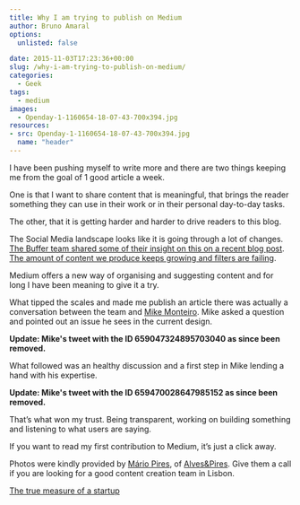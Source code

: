 ```yaml
---
title: Why I am trying to publish on Medium
author: Bruno Amaral
options:
  unlisted: false

date: 2015-11-03T17:23:36+00:00
slug: /why-i-am-trying-to-publish-on-medium/
categories:
  - Geek
tags:
  - medium
images:
  - Openday-1-1160654-18-07-43-700x394.jpg
resources: 
- src: Openday-1-1160654-18-07-43-700x394.jpg
  name: "header"
---
```

I have been pushing myself to write more and there are two things keeping me from the goal of 1 good article a week.

One is that I want to share content that is meaningful, that brings the reader something they can use in their work or in their personal day-to-day tasks.

The other, that it is getting harder and harder to drive readers to this blog.

The Social Media landscape looks like it is going through a lot of changes. [The Buffer team shared some of their insight on this on a recent blog post][1]. [The amount of content we produce keeps growing and filters are failing][2].

Medium offers a new way of organising and suggesting content and for long I have been meaning to give it a try.

What tipped the scales and made me publish an article there was actually a conversation between the team and [Mike Monteiro][3]. Mike asked a question and pointed out an issue he sees in the current design.

**Update: Mike's tweet with the ID 659047324895703040 as since been removed.**

What followed was an healthy discussion and a first step in Mike lending a hand with his expertise.

**Update: Mike's tweet with the ID 659470028647985152 as since been removed.**

That&#8217;s what won my trust. Being transparent, working on building something and listening to what users are saying.

If you want to read my first contribution to Medium, it&#8217;s just a click away.

Photos were kindly provided by <a class="markup--anchor markup--blockquote-anchor" href="https://alvesepires.com/" rel="nofollow" data-href="https://alvesepires.com/">Mário Pires</a>, of <a class="markup--anchor markup--blockquote-anchor" href="https://alvesepires.com/" rel="nofollow" data-href="https://alvesepires.com/">Alves&Pires</a>. Give them a call if you are looking for a good content creation team in Lisbon.

<a class="m-story" href="https://medium.com/@brunoamaral/the-true-measure-of-a-startup-7718b87e91f" data-collapsed="true">The true measure of a startup</a>

 [1]: https://medium.com/social-media-tips/we-ve-lost-nearly-half-our-social-referral-traffic-in-the-last-12-months-e4b701ef268d#.9uyilmqr4
 [2]: https://www.youtube.com/watch?v=LabqeJEOQyI
 [3]: https://twitter.com/monteiro
